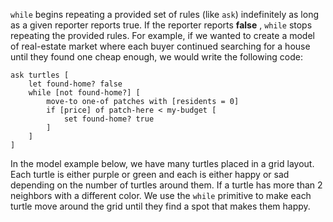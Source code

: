 `while` begins repeating a provided set of rules (like `ask`) indefinitely as long as a given reporter reports true. If the reporter reports **false** , `while` stops repeating the provided rules.  For example, if we wanted to create a model of real-estate market where each buyer continued searching for a house until they found one cheap enough, we would write the following code: 



```
ask turtles [
	let found-home? false
	while [not found-home?] [
		move-to one-of patches with [residents = 0]
		if [price] of patch-here < my-budget [
			set found-home? true
		]
	]
]
```



In the model example below, we have many turtles placed in a grid layout. Each turtle is either purple or green and each is either happy or sad depending on the number of turtles around them. If a turtle has more than 2 neighbors with a different color. We use the `while` primitive to make each turtle move around the grid until they find a spot that makes them happy.

